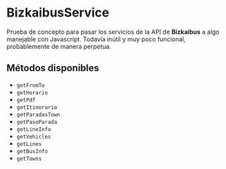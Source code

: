 # BizkaibusService

Prueba de concepto para pasar los servicios de la API de **Bizkaibus** a algo manejable con Javascript. Todavía inútil y muy poco funcional, probablemente de manera perpetua.

## Métodos disponibles

* `getFromTo`
* `getHorario`
* `getPdf`
* `getItinerario`
* `getParadasTown`
* `getPasoParada`
* `getLineInfo`
* `getVehicles`
* `getLines`
* `getBusInfo`
* `getTowns`
